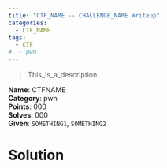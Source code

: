 ```yaml
---
title: "CTF_NAME -- CHALLENGE_NAME Writeup"
categories:
  - CTF_NAME
tags:
  - CTF
#  - pwn
---
```


> This_is_a_description

<div class="notice--info">
<strong>Name</strong>: CTFNAME<br>
<strong>Category</strong>: pwn<br>
<strong>Points</strong>: 000<br>
<strong>Solves</strong>: 000<br>
<strong>Given</strong>: <code>SOMETHING1</code>, <code>SOMETHING2</code><br> <!-- Link the files here to my repository with it -->
</div>


# Solution
